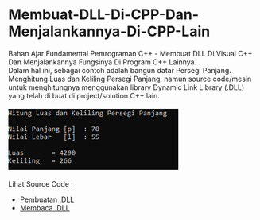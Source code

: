 # Membuat-DLL-Di-CPP-Dan-Menjalankannya-Di-CPP-Lain
Bahan Ajar Fundamental Pemrograman C++ - Membuat DLL Di Visual C++ Dan Menjalankannya Fungsinya Di Program C++ Lainnya. <br>
Dalam hal ini, sebagai contoh adalah bangun datar Persegi Panjang.<br>
Menghitung Luas dan Keliling Persegi Panjang, namun source code/mesin untuk menghitungnya menggunakan library Dynamic Link Library (.DLL) yang telah di buat di project/solution C++ lain.<br><br>
<img src="https://github.com/RizkyKhapidsyah/Membuat-DLL-Di-CPP-Dan-Menjalankannya-Di-CPP-Lain/blob/main/PersegiPanjangClient/PersegiPanjangClient/Result/001.PNG"><br><br>
Lihat Source Code : <br>
- <a href="https://github.com/RizkyKhapidsyah/Membuat-DLL-Di-CPP-Dan-Menjalankannya-Di-CPP-Lain/tree/main/PersegiPanjangLibrary">Pembuatan .DLL</a><br>
- <a href="https://github.com/RizkyKhapidsyah/Membuat-DLL-Di-CPP-Dan-Menjalankannya-Di-CPP-Lain/tree/main/PersegiPanjangClient">Membaca .DLL</a>
